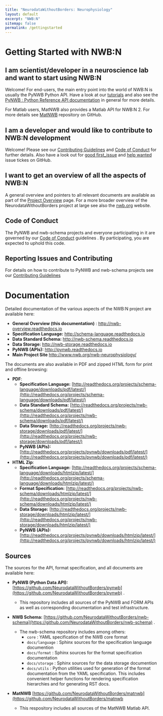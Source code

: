```yaml
---
title: "NeurodataWithoutBorders: Neurophysiology"
layout: default
excerpt: "NWB:N"
sitemap: false
permalink: /gettingstarted
---
```



# Getting Started with NWB:N

## I am scientist/developer in a neuroscience lab and want to start using NWB:N

Welcome! For end-users, the main entry point into the world of NWB:N is usually the PyNWB Python API. Have a look
at our  <a href="https://pynwb.readthedocs.io/en/latest/tutorials/index.html"  target="_blank">tutorials</a>
and also see the <a href="{{ site.url }}{{ site.baseurl }}/pynwb">PyNWB : Python Reference API documentation</a>
in general for more details.

For Matlab users, MatNWB also provides a Matlab API for NWB:N 2.  For more details see
<a href="https://github.com/NeurodataWithoutBorders/matnwb"  target="_blank">MatNWB</a> repository on GitHub.

## I am a developer and would like to contribute to NWB:N development

Welcome! Please see our  <a href="{{ site.url }}{{ site.baseurl }}/contributing">Contributing Guidelines</a> and
<a href="{{ site.url }}{{ site.baseurl }}/code_of_conduct">Code of Conduct</a> for further details. Also
have a look out for [good first_issue](https://github.com/NeurodataWithoutBorders/pynwb/issues?q=is%3Aissue+is%3Aopen+label%3A%22good+first+issue%22) and
[help wanted](https://github.com/NeurodataWithoutBorders/pynwb/issues?q=is%3Aissue+is%3Aopen+label%3A%22help+wanted%22)
issue tickes on GitHub.

## I want to get an overview of all the aspects of NWB:N

A general overview and pointers to all relevant documents are available as part of the
<a href="{{ site.url }}{{ site.baseurl }}/overview">Project Overview</a> page. For a more broader overview
of the NeurodataWithoutBorders project at large see also the
<a href="https://www.nwb.org/">nwb.org</a> website.

## Code of Conduct

The PyNWB and nwb-schema projects and everyone participating in it are governed by our
<a href="{{ site.url }}{{ site.baseurl }}/code_of_conduct">Code of Conduct</a> guidelines .
By participating, you are expected to uphold this code.

## Reporting Issues and Contributing

For details on how to contribute to PyNWB and nwb-schema projects see
our <a href="{{ site.url }}{{ site.baseurl }}/contributing">Contributing Guidelines</a>

# Documentation

Detailed documentation of the various aspects of the NWB:N project are available here:

* **General Overview (this documentation)** : http://nwb-overview.readthedocs.io
* **Specification Language:** http://schema-language.readthedocs.io
* **Data Standard Schema:** http://nwb-schema.readthedocs.io
* **Data Storage:** http://nwb-storage.readthedocs.io
* **PyNWB (APIs):** http://pynwb.readthedocs.io
* **Main Project Site** http://www.nwb.org/nwb-neurophysiology/

The documents are also available in PDF and zipped HTML form for print and offline browsing:

* **PDF**:
    * **Specification Language:** [http://readthedocs.org/projects/schema-language/downloads/pdf/latest/](http://readthedocs.org/projects/schema-language/downloads/pdf/latest/)
    * **Data Standard Schema:** [http://readthedocs.org/projects/nwb-schema/downloads/pdf/latest/](http://readthedocs.org/projects/nwb-schema/downloads/pdf/latest/)
    * **Data Storage:** [http://readthedocs.org/projects/nwb-storage/downloads/pdf/latest/](http://readthedocs.org/projects/nwb-storage/downloads/pdf/latest/)
    * **PyNWB (APIs):** [http://readthedocs.org/projects/pynwb/downloads/pdf/latest/](http://readthedocs.org/projects/pynwb/downloads/pdf/latest/)
* **HTML Zip**:
    * **Specification Language:** [http://readthedocs.org/projects/schema-language/downloads/htmlzip/latest/](http://readthedocs.org/projects/schema-language/downloads/htmlzip/latest/)
    * **Format Specification:** [http://readthedocs.org/projects/nwb-schema/downloads/htmlzip/latest/](http://readthedocs.org/projects/nwb-schema/downloads/htmlzip/latest/)
    * **Data Storage:** [http://readthedocs.org/projects/nwb-storage/downloads/htmlzip/latest/](http://readthedocs.org/projects/nwb-storage/downloads/htmlzip/latest/)
    * **PyNWB (APIs):** [http://readthedocs.org/projects/pynwb/downloads/htmlzip/latest/](http://readthedocs.org/projects/pynwb/downloads/htmlzip/latest/)

Sources
-------

The sources for the API, format specification, and all documents are available here:

* **PyNWB (Python Data API):** [https://github.com/NeurodataWithoutBorders/pynwb](https://github.com/NeurodataWithoutBorders/pynwb) .
    * This repository includes all sources of the PyNWB and FORM APIs as well as
      corresponding documentation and test infrastructure.

* **NWB Schema:** [https://github.com/NeurodataWithoutBorders/nwb-schema](https://github.com/NeurodataWithoutBorders/nwb-schema) .
    * The nwb-schema repository includes among others:
        * ``core`` : YAML specification of the NWB core format
        * ``docs/language`` : Sphinx sources for the specification language documention
        * ``docs/format`` : Sphinx sources for the format specification documentation
        * ``docs/storage`` : Sphinx sources for the data storage documention
        * ``docs/utils`` : Python utilities used for generation of the format documentation from the YAML specification.
          This includes convenient helper functions for rendering specification hierarchies and for generating RST docs.

* **MatNWB** [https://github.com/NeurodataWithoutBorders/matnwb](https://github.com/NeurodataWithoutBorders/matnwb
    * This respository includes all sources of the MatNWB Matlab API.


